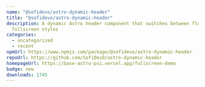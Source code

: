 ```yaml
---
name: "@sofidevo/astro-dynamic-header"
title: "@sofidevo/astro-dynamic-header"
description: A dynamic Astro header component that switches between floating and
  fullscreen styles
categories:
  - uncategorized
  - recent
npmUrl: https://www.npmjs.com/package/@sofidevo/astro-dynamic-header
repoUrl: https://github.com/SofiDevO/astro-dynamic-header
homepageUrl: https://base-astro-psi.vercel.app/fullscreen-demo
badge: new
downloads: 1745
---
```

